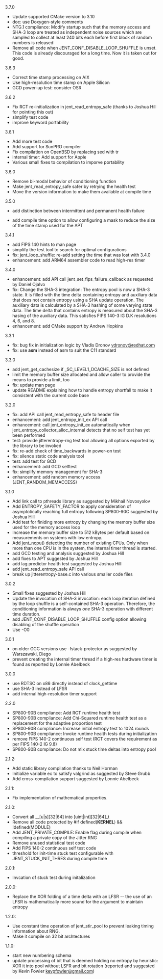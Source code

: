 3.7.0
 * Update supported CMake version to 3.10
 * doc: use Doxygen-style comments
 * NTG.1 compliance: Modify startup such that the memory access and SHA-3 loop are treated as independent noise sources which are sampled to collect at least 240 bits each before first block of random numbers is released
 * Remove all code when JENT_CONF_DISABLE_LOOP_SHUFFLE is unset. This code is already discouraged for a long time. Now it is taken out for good.

3.6.3
 * Correct time stamp processing on AIX
 * Use high-resolution time stamp on Apple Silicon
 * GCD power-up test: consider OSR

3.6.2
 * Fix RCT re-initialization in jent_read_entropy_safe (thanks to Joshua Hill for pointing this out)
 * simplify test code
 * improve keyword portability

3.6.1
 * Add more test code
 * Add support for SunPRO compiler
 * Fix compilation on OpenBSD by replacing sed with tr
 * internal timer: Add support for Apple
 * Various small fixes to compilation to imporve portability

3.6.0
 * Remove bi-modal behavior of conditioning function
 * Make jent_read_entropy_safe safer by retrying the health test
 * Move the version information to make them available at compile time

3.5.0
 * add distinction between intermittent and permanent health failure

 * add compile time option to allow configuring a mask to reduce the size of
   the time stamp used for the APT

3.4.1
 * add FIPS 140 hints to man page
 * simplify the test tool to search for optimal configurations
 * fix: jent_loop_shuffle: re-add setting the time that was lost with 3.4.0
 * enhancement: add ARM64 assembler code to read high-res timer

3.4.0
 * enhancement: add API call jent_set_fips_failure_callback as requested by Daniel Ojalvo
 * fix: Change the SHA-3 integration: The entropy pool is now a SHA-3 state.
It is filled with the time delta containing entropy and auxiliary data that does not contain entropy using a SHA update operation. The auxiliary data is calculated by a SHA-3 hashing of some varying state data. The time delta that contains entropy is measured about the SHA-3 hasing of the auxiliary data. This satisfies FIPS 140-3 IG D.K resolutions 4, 6, and 8.
 * enhancement: add CMake support by Andrew Hopkins

3.3.1
 * fix: bug fix in initialization logic by Vladis Dronov <vdronov@redhat.com>
 * fix: use __asm__ instead of asm to suit the C11 standard

3.3.0
 * add jent_get_cachesize if _SC_LEVEL1_DCACHE_SIZE is not defined
 * limit the memory buffer size allocated and allow caller to provide
   the means to provide a limit, too
 * fix: update man page
 * update README explaining how to handle entropy shortfall to make it consistent with the current code base

3.2.0
 * fix: add API call jent_read_entropy_safe to header file
 * enhancement: add jent_entropy_init_ex API call
 * enhancement: call jent_entropy_init_ex automatically when jent_entropy_collector_alloc_internal detects that no self test has yet been performed
 * test: provide jitterentropy-rng test tool allowing all options exported by the library to be invoked
 * fix: re-add check of time_backwards in power-on test
 * fix: silence static code analysis tool
 * test: add test for GCD
 * enhancement: add GCD selftest
 * fix: simplify memory management for SHA-3
 * enhancement: add random memory access (JENT_RANDOM_MEMACCESS)

3.1.0
 * Add link call to pthreads library as suggested by Mikhail Novosyolov
 * Add ENTROPY_SAFETY_FACTOR to apply consideration of asymptotically reaching
   full entropy following SP800-90C suggested by Joshua Hill
 * Add test for finiding more entropy by changing the memory buffer size
   used for the memory access loop
 * Increase the memory buffer size to 512 kBytes per default based on
   measurements on systems with low entropy.
 * Add jent_ncpu() detecting the number of existing CPUs. Only when more than
   one CPU is in the system, the internal timer thread is started.
 * add GCD testing and analysis suggested by Joshua Hill
 * add fixes to APT suggested by Joshua Hill
 * add lag predictor health test suggested by Joshua Hill
 * add jent_read_entropy_safe API call
 * break up jitterentropy-base.c into various smaller code files

3.0.2
 * Small fixes suggested by Joshua Hill
 * Update the invocation of SHA-3 invocation: each loop iteration defined by the loop shuffle is a self-contained SHA-3 operation. Therefore, the conditioning information is always *one* SHA-3 operation with different time duration.
 * add JENT_CONF_DISABLE_LOOP_SHUFFLE config option allowing disabling of the shuffle operation
 * Use -O0

3.0.1
 * on older GCC versions use -fstack-protector as suggested by Warszawski,
   Diego
 * prevent creating the internal timer thread if a high-res hardware timer is
   found as reported by Lonnie Abelbeck

3.0.0
 * use RDTSC on x86 directly instead of clock_gettime
 * use SHA-3 instead of LFSR
 * add internal high-resolution timer support

2.2.0
 * SP800-90B compliance: Add RCT runtime health test
 * SP800-90B compliance: Add Chi-Squared runtime health test as a replacement
   for the adaptive proportion test
 * SP800-90B compliance: Increase initial entropy test to 1024 rounds
 * SP800-90B compliance: Invoke runtime health tests during initialization
 * remove FIPS 140-2 continuous self test (RCT covers the requirement as per
   FIPS 140-2 IG 9.8)
 * SP800-90B compliance: Do not mix stuck time deltas into entropy pool

2.1.2:
 * Add static library compilation thanks to Neil Horman
 * Initialize variable ec to satisfy valgrind as suggested by Steve Grubb
 * Add cross-compilation support suggested by Lonnie Abelbeck

2.1.1:
 * Fix implementation of mathematical properties.

2.1.0:
 * Convert all __[u|s][32|64] into [uint|int][32|64]_t
 * Remove all code protected by #if defined(__KERNEL__) && !defined(MODULE)
 * Add JENT_PRIVATE_COMPILE: Enable flag during compile when
   compiling a private copy of the Jitter RNG
 * Remove unused statistical test code
 * Add FIPS 140-2 continuous self test code
 * threshold for init-time stuck test configurable with JENT_STUCK_INIT_THRES
   during compile time

2.0.1:
 * Invcation of stuck test during initalization

2.0.0:
 * Replace the XOR folding of a time delta with an LFSR -- the use of an
   LFSR is mathematically more sound for the argument to maintain entropy

1.2.0:
 * Use constant time operation of jent_stir_pool to prevent leaking
   timing information about RNG.
 * Make it compile on 32 bit archtectures

1.1.0:
 * start new numbering schema
 * update processing of bit that is deemed holding no entropy by heuristic:
   XOR it into pool without LSFR and bit rotation (reported and suggested
   by Kevin Fowler <kevpfowler@gmail.com>)

